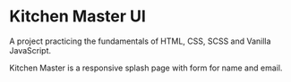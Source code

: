 # Kitchen Master UI

A project practicing the fundamentals of HTML, CSS, SCSS and Vanilla JavaScript.

Kitchen Master is a responsive splash page with form for name and email.

